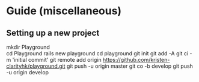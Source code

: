 # Guide (miscellaneous)

## Setting up a new project

mkdir Playground    
cd Playground
rails new playground
cd playground
git init
git add -A
git ci -m 'initial commit'
git remote add origin https://github.com/kristen-clarityhk/playground.git
git push -u origin master
git co -b develop
git push -u origin develop  
